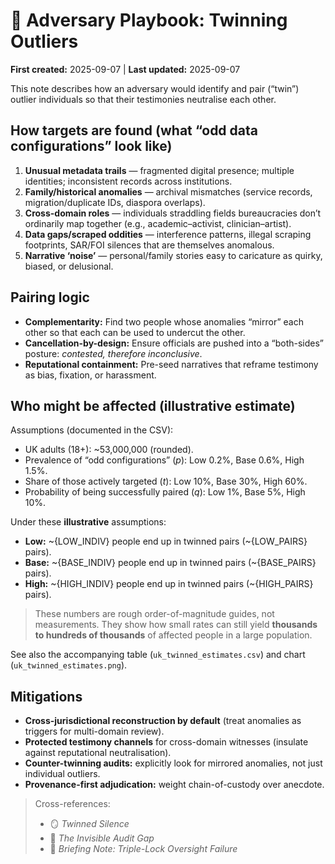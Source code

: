 # 🧪 Adversary Playbook: Twinning Outliers  
**First created:** 2025-09-07 | **Last updated:** 2025-09-07  

This note describes how an adversary would identify and pair (“twin”) outlier individuals so that their testimonies neutralise each other.

## How targets are found (what “odd data configurations” look like)
1. **Unusual metadata trails** — fragmented digital presence; multiple identities; inconsistent records across institutions.  
2. **Family/historical anomalies** — archival mismatches (service records, migration/duplicate IDs, diaspora overlaps).  
3. **Cross-domain roles** — individuals straddling fields bureaucracies don’t ordinarily map together (e.g., academic–activist, clinician–artist).  
4. **Data gaps/scraped oddities** — interference patterns, illegal scraping footprints, SAR/FOI silences that are themselves anomalous.  
5. **Narrative ‘noise’** — personal/family stories easy to caricature as quirky, biased, or delusional.

## Pairing logic
- **Complementarity:** Find two people whose anomalies “mirror” each other so that each can be used to undercut the other.  
- **Cancellation-by-design:** Ensure officials are pushed into a “both-sides” posture: *contested, therefore inconclusive*.  
- **Reputational containment:** Pre-seed narratives that reframe testimony as bias, fixation, or harassment.

## Who might be affected (illustrative estimate)
Assumptions (documented in the CSV):  
- UK adults (18+): ~53,000,000 (rounded).  
- Prevalence of “odd configurations” (*p*): Low 0.2%, Base 0.6%, High 1.5%.  
- Share of those actively targeted (*t*): Low 10%, Base 30%, High 60%.  
- Probability of being successfully paired (*q*): Low 1%, Base 5%, High 10%.  

Under these **illustrative** assumptions:
- **Low:** ~{LOW_INDIV} people end up in twinned pairs (~{LOW_PAIRS} pairs).  
- **Base:** ~{BASE_INDIV} people end up in twinned pairs (~{BASE_PAIRS} pairs).  
- **High:** ~{HIGH_INDIV} people end up in twinned pairs (~{HIGH_PAIRS} pairs).  

> These numbers are rough order-of-magnitude guides, not measurements. They show how small rates can still yield **thousands to hundreds of thousands** of affected people in a large population.

See also the accompanying table (`uk_twinned_estimates.csv`) and chart (`uk_twinned_estimates.png`).

## Mitigations
- **Cross-jurisdictional reconstruction by default** (treat anomalies as triggers for multi-domain review).  
- **Protected testimony channels** for cross-domain witnesses (insulate against reputational neutralisation).  
- **Counter-twinning audits:** explicitly look for mirrored anomalies, not just individual outliers.  
- **Provenance-first adjudication:** weight chain-of-custody over anecdote.

> Cross-references:  
> - 🪞 *Twinned Silence*  
> - 🧬 *The Invisible Audit Gap*  
> - 🧾 *Briefing Note: Triple-Lock Oversight Failure*  
